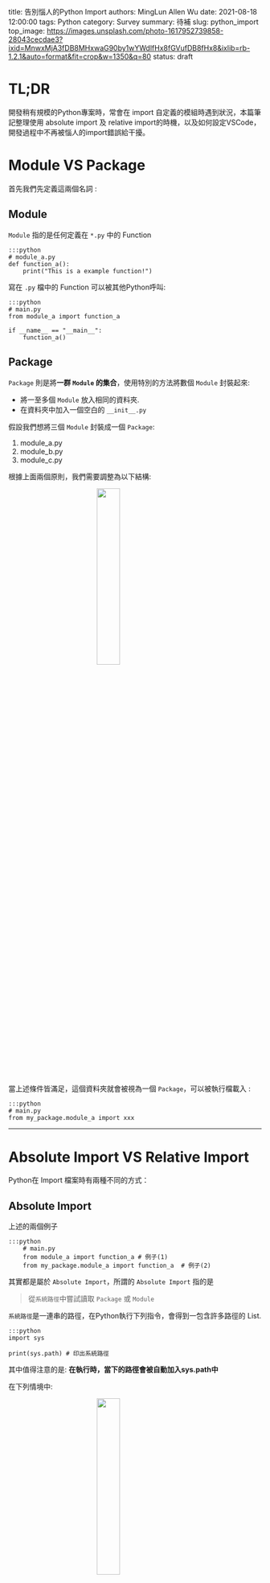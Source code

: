 title: 告別惱人的Python Import
authors: MingLun Allen Wu
date: 2021-08-18 12:00:00
tags: Python
category: Survey
summary: 待補
slug: python_import
top_image: https://images.unsplash.com/photo-1617952739858-28043cecdae3?ixid=MnwxMjA3fDB8MHxwaG90by1wYWdlfHx8fGVufDB8fHx8&ixlib=rb-1.2.1&auto=format&fit=crop&w=1350&q=80
status: draft

# TL;DR

開發稍有規模的Python專案時，常會在 import 自定義的模組時遇到狀況，本篇筆記整理使用 absolute import 及 relative import的時機，以及如何設定VSCode，開發過程中不再被惱人的import錯誤給干擾。

# Module VS Package

首先我們先定義這兩個名詞 : 

## Module

`Module` 指的是任何定義在 `*.py` 中的 Function

    :::python
    # module_a.py
    def function_a():
        print("This is a example function!")

寫在 `.py` 檔中的 Function 可以被其他Python呼叫:
    
    :::python
    # main.py
    from module_a import function_a

    if __name__ == "__main__":
        function_a()

## Package

`Package` 則是將**一群 `Module` 的集合**，使用特別的方法將數個 `Module` 封裝起來: 

+ 將一至多個 `Module` 放入相同的資料夾.
+ 在資料夾中加入一個空白的 `__init__.py`

假設我們想將三個 `Module` 封裝成一個 `Package`:

1. module_a.py
2. module_b.py
3. module_c.py

根據上面兩個原則，我們需要調整為以下結構:


<img style="display:block; margin-left:auto; margin-right:auto; width:30%;" src="https://minglunwu.github.io/images/20210818/package.png">


當上述條件皆滿足，這個資料夾就會被視為一個 `Package`，可以被執行檔載入 : 

    :::python
    # main.py
    from my_package.module_a import xxx

---

# Absolute Import VS Relative Import

Python在 Import 檔案時有兩種不同的方式：

## Absolute Import

上述的兩個例子

    :::python
        # main.py
        from module_a import function_a # 例子(1)
        from my_package.module_a import function_a  # 例子(2)

其實都是屬於 `Absolute Import`，所謂的 `Absolute Import` 指的是

> 從`系統路徑`中嘗試讀取 `Package` 或 `Module`

`系統路徑`是一連串的路徑，在Python執行下列指令，會得到一包含許多路徑的 List.


    :::python
    import sys
    
    print(sys.path) # 印出系統路徑


其中值得注意的是: **在執行時，當下的路徑會被自動加入sys.path中**

在下列情境中:

<img style="display:block; margin-left:auto; margin-right:auto; width:30%;" src="https://minglunwu.github.io/images/20210818/only_module.png">

如果執行 `main.py` 是可以運行的:

    :::
    from module_a import function_a
    if __name__ == "__main__":
        function_a()

當 `main.py` 被執行時，會自動將 `main.py` 當前的資料夾路徑插入 `sys.path`(系統路徑)中的第一個位置。 

Import `Module` 或 `Package` 時會依序檢查 `sys.path` 的路徑，此時排在 `sys.path`首位的路徑就是 `main.py` 當前的位置(也正是 `module_a.py` 所在的位置)，所以可以正確 import.

然而 `Absolute Import` 有一個限制 : **名稱必須要是Unique**

來個極端的例子，假設現在的 `sys.path` 長這樣:

["/home/minglun/", "/home/minglun/project"]

如果我們執行下列程式碼:

    :::python
    from module_a import function_a

結果在 `/home/minglun` 及 `/home/minglun/project` 兩個位置中都有一個 `module_a.py`，那Python怎麼知道要使用哪一個檔案呢？ 

它無從得知，此時就會發生錯誤！

此時我們就需要 `Relative Import`

## Relative Import

> 從檔案當前位置為基準，尋找對應的檔案

<img style="display:block; margin-left:auto; margin-right:auto; width:30%;" src="https://minglunwu.github.io/images/20210818/full_module.png">

相同 `Package` 中的 `module` 如果需要互相引用，例如 `module_a.py` 要引用 `module_b.py`

    :::
    # module_a.py
    from .module_b import function_b # 使用相對路徑指定當前的module_b.py


